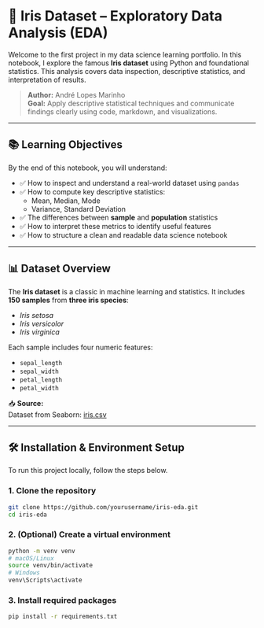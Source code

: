 # 🌸 Iris Dataset – Exploratory Data Analysis (EDA)

Welcome to the first project in my data science learning portfolio. In this notebook, I explore the famous **Iris dataset** using Python and foundational statistics. This analysis covers data inspection, descriptive statistics, and interpretation of results.

> **Author:** André Lopes Marinho  
> **Goal:** Apply descriptive statistical techniques and communicate findings clearly using code, markdown, and visualizations.

---

## 📚 Learning Objectives

By the end of this notebook, you will understand:

- ✅ How to inspect and understand a real-world dataset using `pandas`
- ✅ How to compute key descriptive statistics:
  - Mean, Median, Mode
  - Variance, Standard Deviation
- ✅ The differences between **sample** and **population** statistics
- ✅ How to interpret these metrics to identify useful features
- ✅ How to structure a clean and readable data science notebook

---

## 📊 Dataset Overview

The **Iris dataset** is a classic in machine learning and statistics. It includes **150 samples** from **three iris species**:
- *Iris setosa*
- *Iris versicolor*
- *Iris virginica*

Each sample includes four numeric features:
- `sepal_length`
- `sepal_width`
- `petal_length`
- `petal_width`

📥 **Source:**  
Dataset from Seaborn: [iris.csv](https://raw.githubusercontent.com/mwaskom/seaborn-data/master/iris.csv)

---

## 🛠️ Installation & Environment Setup

To run this project locally, follow the steps below.

### 1. Clone the repository

```bash
git clone https://github.com/yourusername/iris-eda.git
cd iris-eda
```

### 2. (Optional) Create a virtual environment
```bash
python -m venv venv
# macOS/Linux
source venv/bin/activate
# Windows
venv\Scripts\activate
```

### 3. Install required packages
```bash
pip install -r requirements.txt
```
